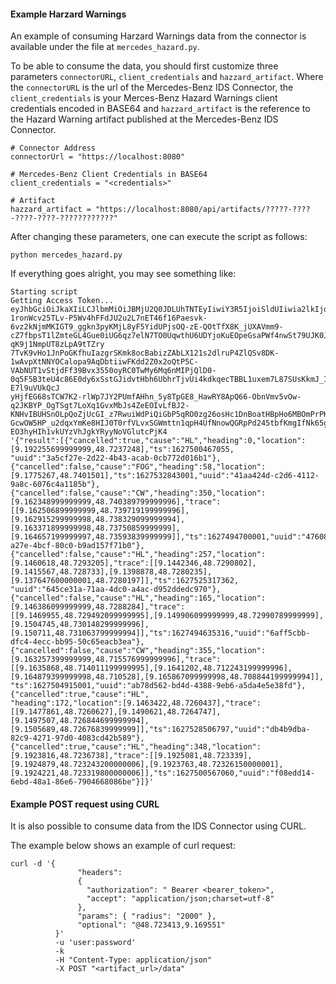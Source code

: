 #### Example Harzard Warnings

An example of consuming Harzard Warnings data from the connector is available under the file at ```mercedes_hazard.py```.

To be able to consume the data, you should first customize three parameters ```connectorURL```,  ```client_credentials``` and ```hazzard_artifact```.
Where the ```connectorURL``` is the url of the Mercedes-Benz IDS Connector,  the ```client_credentials``` is your Merces-Benz Hazard Warnings client credentials encoded in BASE64 and ```hazzard_artifact``` is the reference to the Hazard Warning artifact published at the Mercedes-Benz IDS Connector.

```
# Connector Address
connectorUrl = "https://localhost:8080"

# Mercedes-Benz Client Credentials in BASE64
client_credentials = "<credentials>"

# Artifact
hazzard_artifact = "https://localhost:8080/api/artifacts/?????-????-????-????-????????????"
```

After changing these parameters, one can execute the script as follows:

```
python mercedes_hazard.py
```

If everything goes alright, you may see something like:

```
Starting script
Getting Access Token...
eyJhbGciOiJkaXIiLCJlbmMiOiJBMjU2Q0JDLUhTNTEyIiwiY3R5IjoiSldUIiwia2lkIjoiQ0lBTVNZTSIsInBpLmF0bSI6Imh4M2UifQ..sVe1ZBe0tyNYa9d1KEregw.g4rHllvScWuN
1ronWcv25TLv-P5Wv4hFFdJU2u2L7nET46f16Paesvk-6vz2kNjmMKIGT9_ggkn3pyKMjL8yF5YidUPjsOQ-zE-QOtTfX8K_jUXAVmm9-cZ7fbpsT1lZmteGL4Gue0iUG6qz7elN7TO0UqwthU6UDYjoKuEOpeGsaPWf4nwSt79UJK0JqrddHA_Tz7-qK9j1NmpUT8zLpA9tTZry
7TvK9vHo1JnPoGKfhuIazgrSKmk8ocBabizZAbLX121s2dlruP4ZlQSv8DK-1wAvpXtNNYOCalopa9AqDbtiiwFKdd2Z0x2oQtP5C-VAbNUT1vStjdFf39Bvx3550oyRC0TwMy6Mq6nMIPjQlD0-0q5F5B3teU4c86E0dy6xSstGJidvtHbh6UbhrTjvUi4kdkqecTBBL1uxem7L87SUsKkmJ_IbGAbcAteF0O-E7l9uVUkQcJ
yHjfEG68sTCW7K2-rlWp7JY2PUmfAHhn_5y8TpGE8_HawRY8ApQ66-ObnVmv5vOw-q2JKBYP_OgTSgt7LoXq1GvxMbJs4ZeEOIvLfBJ2-KNHvIBUHSnOLpQoZjUcGI_z7RwuiWdPiQiGbP5qRO0zg26osHc1DnBoatHBpHo6MBOmPrPKQxrT8KIwVqvh9svcnPQ82sGGifrb2pWeslEv1xAEeY4SccF5F2bTy-GcwOW5HP_u2dqxYmKe8HIJ0T0rfVLvxSGWmttn1qpH4UfNnowQGRpPd245tbfKmgIfNk65gnUJVM.H0PWJpx5#
EO3hyHIh1vkUYzVhJgkYRyyNoVGlutcPjK4
'{"result":[{"cancelled":true,"cause":"HL","heading":0,"location":[9.192255699999999,48.7237248],"ts":1627500467055,
"uuid":"3a5cf27e-2d22-4b43-acab-0cb772d016b1"},{"cancelled":false,"cause":"FOG","heading":58,"location":[9.1775267,48.7401501],"ts":1627532843001,"uuid":"41aa424d-c2d6-4112-9a8c-6076c4a1185b"},{"cancelled":false,"cause":"CW","heading":350,"location":
[9.162348999999999,48.740389799999996],"trace":[[9.162506899999999,48.739719199999996],
[9.162915299999998,48.738329099999994],[9.163371899999998,48.73750859999999],[9.164657199999997,48.73593839999999]],"ts":1627494700001,"uuid":"47608812-a27e-4bcf-80c0-b9ad157f71b0"},{"cancelled":false,"cause":"HL","heading":257,"location":[9.1460618,48.7293205],"trace":[[9.1442346,48.7290802],[9.1415567,48.728733],[9.1398878,48.7280235],[9.137647600000001,48.7280197]],"ts":1627525317362,
"uuid":"645ce31a-71aa-4dc0-a4ac-d952ddedc970"},{"cancelled":false,"cause":"HL","heading":165,"location":[9.146386099999999,48.7288284],"trace":[[9.1469955,48.729492099999995],[9.149906099999999,48.72990789999999],
[9.1504745,48.730148299999996],[9.150711,48.731063799999994]],"ts":1627494635316,"uuid":"6aff5cbb-dfc4-4ecc-bb95-50c65eacb3ea"},{"cancelled":false,"cause":"CW","heading":355,"location":[9.163257399999999,48.715576999999996],"trace":[[9.1635868,48.714011199999995],[9.1641202,48.712243199999996],[9.164879399999998,48.710528],[9.165867099999998,48.708844199999994]],
"ts":1627504915001,"uuid":"ab78d562-bd4d-4388-9eb6-a5da4e5e38fd"},{"cancelled":true,"cause":"HL",
"heading":172,"location":[9.1463422,48.7260437],"trace":[[9.1477861,48.7260627],[9.1490621,48.7264747],
[9.1497507,48.726844699999994],[9.1505689,48.72676839999999]],"ts":1627528506797,"uuid":"db4b9dba-82c9-4271-97d0-4083cd42b589"},{"cancelled":true,"cause":"HL","heading":348,"location":[9.1923816,48.7236738],"trace":[[9.1925081,48.723339],[9.1924879,48.723243200000006],[9.1923763,48.72326150000001],[9.1924221,48.723319800000006]],"ts":1627500567060,"uuid":"f08edd14-6ebd-48a1-86e6-7904668086be"}]}'
```

#### Example POST request using CURL

It is also possible to consume data from the IDS Connector using CURL.

The example below shows an example of curl request:

```
curl -d '{ 
               "headers": 
               { 
                 "authorization": " Bearer <bearer_token>", 
                 "accept": "application/json;charset=utf-8" 
               }, 
               "params": { "radius": "2000" }, 
               "optional": "@48.723413,9.169551" 
          }' 
          -u 'user:password' 
          -k  
          -H "Content-Type: application/json" 
          -X POST "<artifact_url>/data"
```
